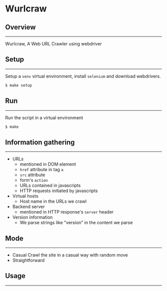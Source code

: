 # Wurlcraw
## Overview
---
Wurlcraw, A Web URL Crawler using webdriver

## Setup
---
Setup a `venv` virtual environment, install `selenium` and download webdrivers.
```bash
$ make setup
```
## Run
---
Run the script in a virtual environment
```bash
$ make
```

## Information gathering
---
- URLs
    - mentioned in DOM element
	- `href` attribute in tag `a`
	- `src` attribute
	- form's `action`
    - URLs contained in javascripts
    - HTTP requests initiated by javascripts
- Virtual hosts
    - Host name in the URLs we crawl
- Backend server
    - mentioned in HTTP response's `server` header
- Version information
    - We parse strings like "version" in the content we parse

## Mode
---
- Casual
Crawl the site in a casual way with random move
- Straightforward

## Usage
---
